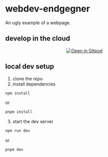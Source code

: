 # webdev-endgegner

An ugly example of a webpage.

## develop in the cloud

<div align="center">
  <a href="https://gitpod.io/#https://github.com/HEG-Uelzen/webdev-endgegner">
  <img alt="Open in Gitpod" src="https://gitpod.io/button/open-in-gitpod.svg">
  </a>
</div>

## local dev setup

1. clone the repo
2. install dependencies

```sh
npm install
```

or

```sh
pnpm install
```

3. start the dev server

```sh
npm run dev
```

or

```sh
pnpm dev
```
